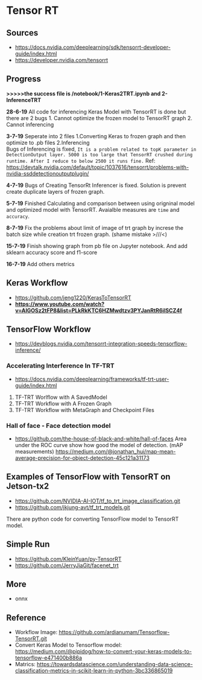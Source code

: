 # Tensor RT
## Sources
- https://docs.nvidia.com/deeplearning/sdk/tensorrt-developer-guide/index.html
- https://developer.nvidia.com/tensorrt

## Progress
**>>>>>the success file is /notebook/1-Keras2TRT.ipynb and 2-InferenceTRT**<br>

**28-6-19** All code for inferencing Keras Model with TensorRT is done but there are 2 bugs
	1. Cannot optimize the frozen model to TensorRT graph
	2. Cannot inferencing

**3-7-19** Seperate into 2 files 
	1.Converting Keras to frozen graph and then optimize to .pb files
	2.Inferencing<br>
	Bugs of Inferencing is fixed, `It is a problem related to topK parameter in DetectionOutput layer. 5000 is too large that TensorRT crushed during runtime. After I reduce to below 2500 it runs fine.` Ref: https://devtalk.nvidia.com/default/topic/1037616/tensorrt/problems-with-nvidia-ssddetectionoutputplugin/

**4-7-19** Bugs of Creating TensorRt Inferencer is fixed. Solution is prevent create duplicate layers of frozen graph. 

**5-7-19** Finished Calculating and comparison between using origninal model and optimized model with TensorRT. Avaialble measures are `time` and `accuracy`.

**8-7-19** Fix the problems about limit of image of trt graph by increse the batch size while creation trt frozen graph. (shame mistake >///<)

**15-7-19** Finish showing graph from pb file on Jupyter notebook. And add sklearn accuracy score and f1-score

**16-7-19** Add others metrics

## Keras Workflow
- https://github.com/jeng1220/KerasToTensorRT
- **https://www.youtube.com/watch?v=AIGOSz2tFP8&list=PLkRkKTC6HZMwdtzv3PYJanRtR6ilSCZ4f**

## TensorFlow Workflow
- https://devblogs.nvidia.com/tensorrt-integration-speeds-tensorflow-inference/

### Accelerating Interference In TF-TRT
- https://docs.nvidia.com/deeplearning/frameworks/tf-trt-user-guide/index.html

1. TF-TRT Worlflow with A SavedModel
2. TF-TRT Workflow with A Frozen Graph
3. TF-TRT Workflow with MetaGraph and Checkpoint Files

### Hall of face - Face detection model
- https://github.com/the-house-of-black-and-white/hall-of-faces
Area under the ROC curve show how good the model of detection.
(mAP measurements) https://medium.com/@jonathan_hui/map-mean-average-precision-for-object-detection-45c121a31173

## Examples of TensorFlow with TensorRT on Jetson-tx2
- https://github.com/NVIDIA-AI-IOT/tf_to_trt_image_classification.git
- https://github.com/jkjung-avt/tf_trt_models.git

There are python code for converting TensorFlow model to TensorRT model. 

## Simple Run
- https://github.com/KleinYuan/py-TensorRT
- https://github.com/JerryJiaGit/facenet_trt

## More
- onnx

## Reference
- Workflow Image: https://github.com/ardianumam/Tensorflow-TensorRT.git
- Convert Keras Model to Tensorflow model: https://medium.com/@pipidog/how-to-convert-your-keras-models-to-tensorflow-e471400b886a
- Matrics: https://towardsdatascience.com/understanding-data-science-classification-metrics-in-scikit-learn-in-python-3bc336865019
